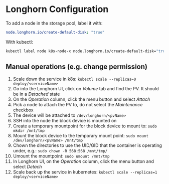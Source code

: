 # Longhorn Configuration
To add a node in the storage pool, label it with:
```yaml
node.longhorn.io/create-default-disk: "true"
```
With kubectl:
```bash
kubectl label node k8s-node-x node.longhorn.io/create-default-disk="true"
```

## Manual operations (e.g. change permission)
1. Scale down the service in k8s:
   `kubectl scale --replicas=0 deploy/<serviceName>`
2. Go into the Longhorn UI, click on *Volume* tab and find the PV. It should be
   in a *Detached* state
3. On the *Operation* column, click the menu button and select *Attach*
4. Pick a node to attach the PV to, do not select the *Maintenance* checkbox
5. The device will be attached to `/dev/longhorn/<pvName>`
6. SSH into the node the block device is mounted on
7. Create a temporary mountpoint for the block device to mount to:
   `sudo mkdir /mnt/tmp`
8. Mount the block device to the temporary mount point:
   `sudo mount /dev/longhorn/<pvName> /mnt/tmp`
9. Chown the directories to use the UID/GID that the container is operating
   under, e.g.: `sudo chown -R 568:568 /mnt/tmp/`
10. Umount the mountpoint: `sudo umount /mnt/tmp`
11. In Longhorn UI, on the *Operation* column, click the menu button and select
    *Detach*
12. Scale back up the service in kubernetes:
    `kubectl scale --replicas=1 deploy/<serviceName>`
